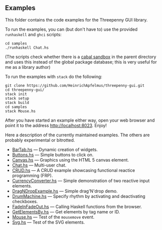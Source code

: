 ## Examples

This folder contains the code examples for the Threepenny GUI library.

To run the examples, you can (but don't have to) use the provided `runhaskell` and `ghci` scripts:

    cd samples
    ./runhaskell Chat.hs

(The scripts check whether there is a [cabal sandbox][] in the parent directory and uses this instead of the global package database; this is very useful for me as a library author)

To run the examples with `stack` do the following:

    git clone https://github.com/HeinrichApfelmus/threepenny-gui.git
    cd threepenny-gui/
    stack init
    stack setup
    stack build
    cd samples
    stack Mouse.hs

After you have started an example either way, open your web browser and point it to the address [http://localhost:8023](http://localhost:8023). Enjoy!

  [cabal sandbox]: http://coldwa.st/e/blog/2013-08-20-Cabal-sandbox.html

Here a description of the currently maintained examples. The others are probably experimental or bitrotted.

* [BarTab.hs](BarTab.hs) — Dynamic creation of widgets.
* [Buttons.hs](Buttons.hs) — Simple buttons to click on.
* [Canvas.hs](Canvas.hs) — Graphics using the HTML 5 canvas element.
* [Chat.hs](Chat.hs) — Multi-user chat.
* [CRUD.hs](CRUD.hs) — A CRUD example showcasing functional reactice programming (FRP).
* [CurrencyConverter.hs](CurrencyConverter.hs) — Simple demonstration of two reactive input elements.
* [DragNDropExample.hs](DragNDropExample.hs) — Simple drag'N'drop demo.
* [DrumMachine.hs](DrumMachine.hs) — Specify rhythm by activating and deactivating checkboxes.
* [FadeInFadeOut.hs](FadeInFadeOut.hs) — Calling Haskell functions from the browser.
* [GetElementsBy.hs](GetElementsBy.hs) — Get elements by tag name or ID.
* [Mouse.hs](Mouse.hs) — Test of the `mousemove` event.
* [Svg.hs](Svg.hs) — Test of the SVG elements.
